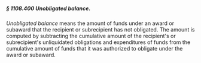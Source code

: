 ##### § 1108.400 Unobligated balance. #####

*Unobligated balance* means the amount of funds under an award or subaward that the recipient or subrecipient has not obligated. The amount is computed by subtracting the cumulative amount of the recipient's or subrecipient's unliquidated obligations and expenditures of funds from the cumulative amount of funds that it was authorized to obligate under the award or subaward.